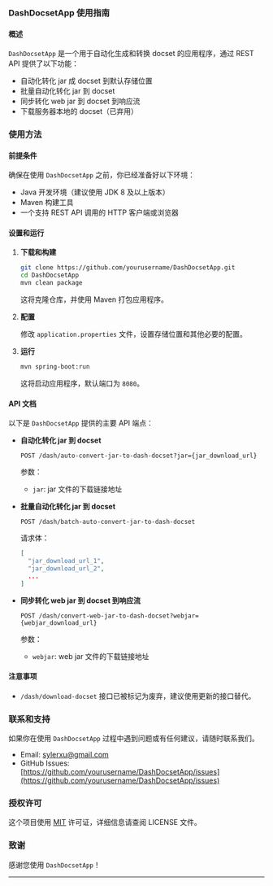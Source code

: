 ### DashDocsetApp 使用指南

#### 概述

`DashDocsetApp` 是一个用于自动化生成和转换 docset 的应用程序，通过 REST API 提供了以下功能：

- 自动化转化 jar 成 docset 到默认存储位置
- 批量自动化转化 jar 到 docset
- 同步转化 web jar 到 docset 到响应流
- 下载服务器本地的 docset（已弃用）

### 使用方法

#### 前提条件

确保在使用 `DashDocsetApp` 之前，你已经准备好以下环境：

- Java 开发环境（建议使用 JDK 8 及以上版本）
- Maven 构建工具
- 一个支持 REST API 调用的 HTTP 客户端或浏览器

#### 设置和运行

1. **下载和构建**

   ```bash
   git clone https://github.com/yourusername/DashDocsetApp.git
   cd DashDocsetApp
   mvn clean package
   ```

   这将克隆仓库，并使用 Maven 打包应用程序。

2. **配置**

   修改 `application.properties` 文件，设置存储位置和其他必要的配置。

3. **运行**

   ```bash
   mvn spring-boot:run
   ```

   这将启动应用程序，默认端口为 `8080`。

#### API 文档

以下是 `DashDocsetApp` 提供的主要 API 端点：

- **自动化转化 jar 到 docset**

  ```http
  POST /dash/auto-convert-jar-to-dash-docset?jar={jar_download_url}
  ```

  参数：
  - `jar`: jar 文件的下载链接地址

- **批量自动化转化 jar 到 docset**

  ```http
  POST /dash/batch-auto-convert-jar-to-dash-docset
  ```

  请求体：
  ```json
  [
    "jar_download_url_1",
    "jar_download_url_2",
    ...
  ]
  ```

- **同步转化 web jar 到 docset 到响应流**

  ```http
  POST /dash/convert-web-jar-to-dash-docset?webjar={webjar_download_url}
  ```

  参数：
  - `webjar`: web jar 文件的下载链接地址

#### 注意事项

- `/dash/download-docset` 接口已被标记为废弃，建议使用更新的接口替代。

### 联系和支持

如果你在使用 `DashDocsetApp` 过程中遇到问题或有任何建议，请随时联系我们。

- Email: sylerxu@gmail.com
- GitHub Issues: [https://github.com/yourusername/DashDocsetApp/issues](https://github.com/yourusername/DashDocsetApp/issues)

### 授权许可

这个项目使用 [MIT](LICENSE) 许可证，详细信息请查阅 LICENSE 文件。

### 致谢

感谢您使用 `DashDocsetApp`！

---
